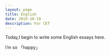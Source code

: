 ```yaml
---
layout: page
title: English
date: 2019-10-10
description: For CET
---
```

Today,I begin to write some English essays here.

I’m so 「happy」


